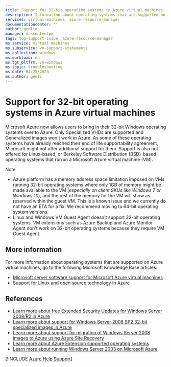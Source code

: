 ```yaml
---
title: Support for 32-bit operating systems in Azure virtual machines
description: Information about operating systems that are supported on Azure virtual machines
services: virtual-machines, azure-resource-manager
documentationcenter: ''
author: genlin
manager: dcscontentpm
tags: top-support-issue, azure-resource-manager
ms.service: virtual-machines
ms.subservice: vm-support-statements
ms.collection: windows
ms.workload: na
ms.tgt_pltfrm: vm-windows
ms.topic: troubleshooting
ms.date: 04/25/2023
ms.author: genli
---
```


# Support for 32-bit operating systems in Azure virtual machines

Microsoft Azure now allows users to bring in their 32-bit Windows operating systems over to Azure. Only Specialized VHDs are supported and Generalized images won't work in Azure. As some of these operating systems have already reached their end of life supportability agreement, Microsoft might not offer additional support for them. Support is also not offered for Linux-based, or Berkeley Software Distribution (BSD)-based operating systems that run on a Microsoft Azure virtual machine (VM).

> [!NOTE]
> - Azure platform has a memory address space limitation imposed on VMs running 32-bit operating systems where only 1GB of memory might be made available to the VM (*especially on client SKUs like Windows 7 or Windows 10*), and the rest of the memory for the VM will show as reserved within the guest VM. This is a known issue and we currently do not have an ETA for a fix. We recommend moving to 64-bit operating system versions.
> - Linux and Windows VM Guest Agent doesn't support 32-bit operating systems. VM extensions such as Azure Backup and Azure Monitor Agent don't work on 32-bit operating systems because they require VM Guest Agent.

## More information

For more information about operating systems that are supported on Azure virtual machines, go to the following Microsoft Knowledge Base articles:

* [Microsoft server software support for Microsoft Azure virtual machines](https://support.microsoft.com/help/2721672/microsoft-server-software-support-for-microsoft-azure-virtual-machines)
* [Support for Linux and open source technology in Azure](https://support.microsoft.com/help/2941892/support-for-linux-and-open-source-technology-in-azure)

## References

* [Learn more about free Extended Security Updates for Windows Server 2008/R2 in Azure](https://www.microsoft.com/cloud-platform/windows-server-2008)
* [Learn more about support for Windows Server 2008 SP2 32-bit specialized images in Azure](/windows-server/get-started/uploading-specialized-ws08-image-to-azure)
* [Learn more about support for migration of Windows Server 2008 images to Azure using Azure Site Recovery](/azure/site-recovery/migrate-tutorial-windows-server-2008)
* [Learn more about Azure Extension supported operating systems](https://support.microsoft.com/help/4078134/azure-extension-supported-operating-systems)
* [Learn more about running Windows Server 2003 on Microsoft Azure](https://support.microsoft.com/help/3206074/running-windows-server-2003-on-microsoft-azure)

[!INCLUDE [Azure Help Support](../../../includes/azure-help-support.md)]
